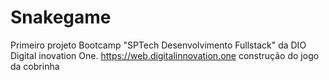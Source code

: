 # Snakegame
Primeiro projeto Bootcamp "SPTech Desenvolvimento Fullstack" da DIO
Digital inovation One. https://web.digitalinnovation.one
construção do jogo da cobrinha
